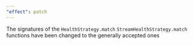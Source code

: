 ```yaml
---
"effect": patch
---
```


The signatures of the `HealthStrategy.match` `StreamHealthStrategy.match` functions have been changed to the generally accepted ones
